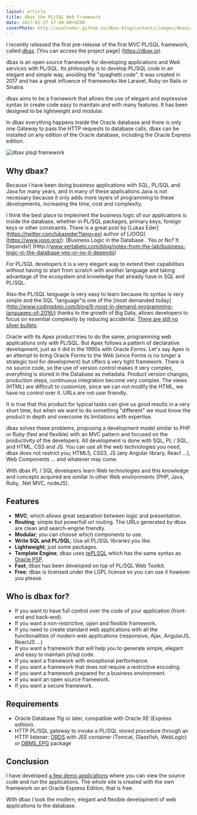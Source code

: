 ```yaml
---
layout: article
title: dbax the PL/SQL Web Framework
date: 2017-02-27 17:00:00+0200
coverPhoto: http://osalvador.github.io/dbax-blog/contents/images/dbaxLogo.png
---
```


I recently released the first pre-release of the first MVC PL/SQL framework, called [dbax](https://dbax.io). [You can access the project page] (https://dbax.io).

dbax is an open source framework for developing applications and Web services with PL/SQL. Its philosophy is to develop PL/SQL code in an elegant and simple way, avoiding the "spaghetti code". It was created in 2017 and has a great influence of frameworks like Laravel, Ruby on Rails or Sinatra.

dbax aims to be a framework that allows the use of elegant and expressive syntax to create code easy to maintain and with many features. It has been designed to be lightweight and modular.

In dbax everything happens inside the Oracle database and there is only one Gateway to pass the HTTP requests to database calls. dbax can be installed on any edition of the Oracle database, including the Oracle Express edition.

![dbax plsql framework](http://osalvador.github.io/dbax-blog/contents/images/dbaxLogo.png)

## Why dbax?

Because I have been doing business applications with SQL, PL/SQL and Java for many years, and in many of these applications Java is not necessary because it only adds more layers of programming to these developments, increasing the time, cost and complexity.

I think the best place to implement the business logic of our applications is inside the database, whether in PL/SQL packages, primary keys, foreign keys or other constraints. There is a great post by [Lukas Eder] (https://twitter.com/lukaseder?lang=es) author of [JOOQ] (https://www.jooq.org/): [Business Logic in the Database . Yes or No? It Depends!] (Http://www.vertabelo.com/blog/notes-from-the-lab/business-logic-in-the-database-yes-or-no-it-depends)

For PL/SQL developers it is a very elegant way to extend their capabilities without having to start from scratch with another language and taking advantage of the ecosystem and knowledge that already have in SQL and PL/SQL.

Also the PL/SQL language is very easy to learn because its syntax is very simple and the SQL "language"is one of the [most demanded today] (http://www.codingdojo.com/blog/9-most-in-demand-programming-languages-of-2016/) thanks to the growth of Big Data, allows developers to focus on essential complexity by reducing accidental. [There are still no silver bullets](https://es.wikipedia.org/wiki/No_hay_balas_de_plata).

Oracle with its Apex product tries to do the same, programming web applications only with PL/SQL. But Apex follows a pattern of declarative development, just as it did in the 1990s with Oracle Forms. Let's say Apex is an attempt to bring Oracle Forms to the Web (since Forms is no longer a strategic tool for development) but offers a very tight framework. There is no source code, so the use of version control makes it very complex, everything is stored in the Database as metadata. Product version changes, production steps, continuous integration become very complex. The views (HTML) are difficult to customize, since we can not modify the HTML, we have no control over it. URLs are not user friendly.

It is true that this product for typical tasks can give us good results in a very short time, but when we want to do something "different" we must know the product in depth and overcome its limitations with expertise.

dbax solves these problems, proposing a development model similar to PHP or Ruby (fast and flexible) with an MVC pattern and focused on the productivity of the developers. All development is done with SQL, PL / SQL, and HTML, CSS and JS. You can use all the web technologies you need, dbax does not restrict you; HTML5, CSS3, JS (any Angular library, React ...), Web Components ... and whatever may come.

With dbax PL / SQL developers learn Web technologies and this knowledge and concepts acquired are similar in other Web environments (PHP, Java, Ruby, .Net MVC, nodeJS).


## Features

* **MVC**; which allows great separation between logic and presentation. 
* **Routing**; simple but powerfull url routing. The URLs generated by dbax are clean and search-engine friendly.
* **Modular**; you can choose which components to use.
* **Write SQL and PL/SQL**; Use all PL/SQL libraries you like.
* **Lightweight**; just some packages. 
* **Template Engine**; dbax uses [tePLSQL] which has the same syntax as [Oracle PSP].
* **Fast**; dbax has been developed on top of PL/SQL Web Toolkit.
* **Free**; dbax is licensed under the LGPL license so you can use it however you please. 

[tePLSQL]: https://github.com/osalvador/tePLSQL
[Oracle PSP]: http://docs.oracle.com/cd/E11882_01/appdev.112/e41502/adfns_psp.htm#ADFNS016


## Who is dbax for?

- If you want to have full control over the code of your application (front-end and back-end).
- If you want a non-restrictive, open and flexible framework.
- If you need to create standard web applications with all the functionalities of modern web applications (responsive, Ajax, AngularJS, ReactJS ...)
- If you want a framework that will help you to generate simple, elegant and easy to maintain pl/sql code.
- If you want a framework with exceptional performance.
- If you want a framework that does not require a restrictive encoding.
- If you want a framework prepared for a business environment.
- If you want an open source framework.
- If you want a secure framework.

## Requirements

- Oracle Database 11g or later, compatible with Oracle XE (Express edition).
- HTTP PL/SQL gateway to invoke a PL/SQL stored procedure through an HTTP listener: [ORDS] with JEE container (Tomcat, Glassfish, WebLogic) or [DBMS_EPG] package

[ORDS]: http://www.oracle.com/technetwork/developer-tools/rest-data-services/overview/index.html
[DBMS_EPG]: https://docs.oracle.com/cd/B28359_01/appdev.111/b28419/d_epg.htm

## Conclusion

I have developed [a few demo applications](http://apps.dbax.io) where you can view the source code and run the applications. The whole site is created with the own framework on an Oracle Express Edition, that is free.

With dbax I took the modern, elegant and flexible development of web applications to the database.
